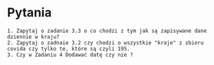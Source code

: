# Pytania
    1. Zapytaj o zadanie 3.3 o co chodzi z tym jak są zapisywane dane dziennie w kraju?
    2. Zapytaj o zadnaie 3.2 czy chodzi o wszystkie "kraje" z zbioru covida czy tylko te, które są czyli 195.
    3. Czy w Zadaniu 4 Dodawać datę czy nie ?
